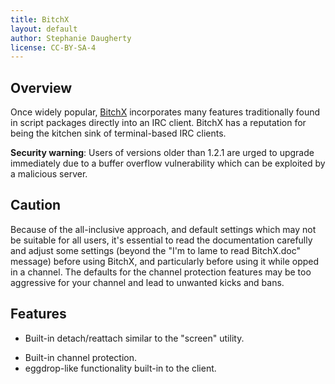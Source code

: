 ```yaml
---
title: BitchX
layout: default
author: Stephanie Daugherty
license: CC-BY-SA-4
---
```



## Overview

Once widely popular, [BitchX](http://www.bitchx.com/) incorporates many features traditionally found in script packages directly into an IRC client. BitchX has a reputation for being the kitchen sink of terminal-based IRC clients.

**Security warning**: Users of versions older than 1.2.1 are urged to upgrade immediately
due to a buffer overflow vulnerability which can be exploited by a malicious server.


## Caution

Because of the all-inclusive approach, and default settings which may not be suitable for all users, it's essential to read the documentation carefully and adjust some settings (beyond the "I'm to lame to read BitchX.doc" message) before using BitchX, and particularly before using it while opped in a channel. The defaults for the channel protection features may be too aggressive for your channel and lead to unwanted kicks and bans.


## Features
 * Built-in detach/reattach similar to the "screen" utility.
 - Built-in channel protection.
 - eggdrop-like functionality built-in to the client.
